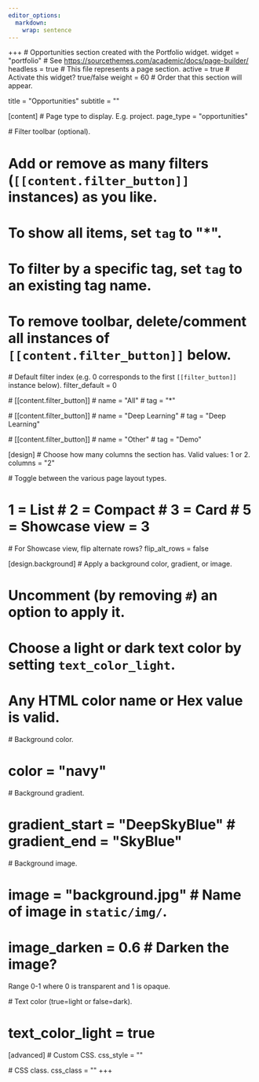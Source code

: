 ```yaml
---
editor_options: 
  markdown: 
    wrap: sentence
---
```


+++ \# Opportunities section created with the Portfolio widget.
widget = "portfolio" \# See <https://sourcethemes.com/academic/docs/page-builder/> headless = true \# This file represents a page section.
active = true \# Activate this widget?
true/false weight = 60 \# Order that this section will appear.

title = "Opportunities" subtitle = ""

[content] \# Page type to display.
E.g. project.
page_type = "opportunities"

\# Filter toolbar (optional).
# Add or remove as many filters (`[[content.filter_button]]` instances) as you like.
# To show all items, set `tag` to "\*".
# To filter by a specific tag, set `tag` to an existing tag name.
# To remove toolbar, delete/comment all instances of `[[content.filter_button]]` below.

\# Default filter index (e.g. 0 corresponds to the first `[[filter_button]]` instance below).
filter_default = 0

\# [[content.filter_button]] \# name = "All" \# tag = "\*"

\# [[content.filter_button]] \# name = "Deep Learning" \# tag = "Deep Learning"

\# [[content.filter_button]] \# name = "Other" \# tag = "Demo"

[design] \# Choose how many columns the section has.
Valid values: 1 or 2.
columns = "2"

\# Toggle between the various page layout types.
# 1 = List \# 2 = Compact \# 3 = Card \# 5 = Showcase view = 3

\# For Showcase view, flip alternate rows?
flip_alt_rows = false

[design.background] \# Apply a background color, gradient, or image.
# Uncomment (by removing `#`) an option to apply it.
# Choose a light or dark text color by setting `text_color_light`.
# Any HTML color name or Hex value is valid.

\# Background color.
# color = "navy"

\# Background gradient.
# gradient_start = "DeepSkyBlue" \# gradient_end = "SkyBlue"

\# Background image.
# image = "background.jpg" \# Name of image in `static/img/`.
# image_darken = 0.6 \# Darken the image?
Range 0-1 where 0 is transparent and 1 is opaque.

\# Text color (true=light or false=dark).
# text_color_light = true

[advanced] \# Custom CSS.
css_style = ""

\# CSS class.
css_class = "" +++
